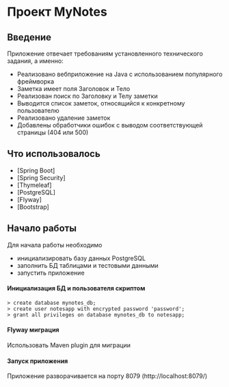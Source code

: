 # Проект MyNotes

## Введение
Приложение отвечает требованиям установленного технического задания, а именно:
- Реализовано вебприложение на Java с использованием популярного фреймворка
- Заметка имеет поля Заголовок и Тело
- Реализован поиск по Заголовку и Телу заметки
- Выводится список заметок, относящийся к конкретному пользователю
- Реализовано удаление заметок
- Добавлены обработчики ошибок с выводом соответствующей страницы (404 или 500)

## Что использовалось
- [Spring Boot]
- [Spring Security]
- [Thymeleaf]
- [PostgreSQL]
- [Flyway]
- [Bootstrap]

## Начало работы
Для начала работы необходимо 
- инициализировать базу данных PostgreSQL 
- заполнить БД таблицами и тестовыми данными
- запустить приложение 

#### Инициализация БД и пользователя скриптом
```
> create database mynotes_db;
> create user notesapp with encrypted password 'password';
> grant all privileges on database mynotes_db to notesapp;
```
#### Flyway миграция
Использовать Maven plugin для миграции

#### Запуск приложения
Приложение разворачивается на порту 8079
(http://localhost:8079/)
